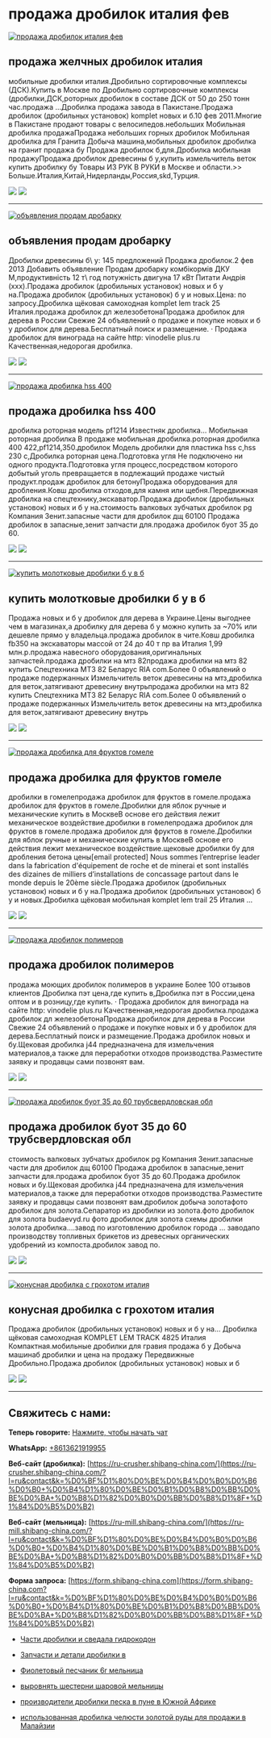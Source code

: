 # продажа дробилок италия фев

<a href="https://swt.shibang-china.com/?l=ru&img&k=%D0%BF%D1%80%D0%BE%D0%B4%D0%B0%D0%B6%D0%B0+%D0%B4%D1%80%D0%BE%D0%B1%D0%B8%D0%BB%D0%BE%D0%BA+%D0%B8%D1%82%D0%B0%D0%BB%D0%B8%D1%8F+%D1%84%D0%B5%D0%B2" target="_blank">![продажа дробилок италия фев](http://static.shibang-china.com/all-800x300/945.jpg)</a>

## продажа желчных дробилок италия
мобильные дробилки италия.Дробильно сортировочные комплексы (ДСК).Купить в Москве по Дробильно сортировочные комплексы (дробилки,ДСК,роторных дробилок в составе ДСК от 50 до 250 тонн час.продажа …Дробилка продажа завода в Пакистане.Продажа дробилок (дробильных установок) komplet новых и б.10 фев 2011.Многие в Пакистане продают товары с велосипедов.небольших Мобильная дробилка продажаПродажа небольших горных дробилок Мобильная дробилка для Гранита Добыча машина,мобильных дробилок дробилка на гранит продажа бу Продажа дробилок б,для.Дробилка мобильная продажуПродажа дробилок древесины б у,купить измельчитель веток купить дробилку бу Товары ИЗ РУК В РУКИ в Москве и области.&gt;&gt; Больше.Италия,Китай,Нидерланды,Россия,skd,Турция.


<a href="https://whatsapp.shibangsoft.com/WhatsApp.php" target="_blank" title="WhatsApp">![](http://static.shibang-china.com/icon/whatsapp.png)</a> <a href="https://swt.shibang-china.com/?l=ru&icon&k=%D0%BF%D1%80%D0%BE%D0%B4%D0%B0%D0%B6%D0%B0+%D0%B4%D1%80%D0%BE%D0%B1%D0%B8%D0%BB%D0%BE%D0%BA+%D0%B8%D1%82%D0%B0%D0%BB%D0%B8%D1%8F+%D1%84%D0%B5%D0%B2" target="_blank">![](http://static.shibang-china.com/icon/chat-ru.png)</a>

---

<a href="https://swt.shibang-china.com/?l=ru&img&k=%D0%BF%D1%80%D0%BE%D0%B4%D0%B0%D0%B6%D0%B0+%D0%B4%D1%80%D0%BE%D0%B1%D0%B8%D0%BB%D0%BE%D0%BA+%D0%B8%D1%82%D0%B0%D0%BB%D0%B8%D1%8F+%D1%84%D0%B5%D0%B2" target="_blank">![объявления продам дробарку](http://static.shibang-china.com/all-800x300/350.jpg)</a>

## объявления продам дробарку
Дробилки древесины б\ у: 145 предложений Продажа дробилок.2 фев 2013 Добавить объявление Продам дробарку комбікормів ДКУ М,продуктивність 12 т\ год потужність двигуна 17 кВт Питати Андрія (xxx).Продажа дробилок (дробильных установок) новых и б у на.Продажа дробилок (дробильных установок) б у и новых.Цена: по запросу.Дробилка щёковая самоходная komplet lem track 25 Италия.продажа дробилок дл железобетонаПродажа дробилок для дерева в России Свежие 24 объявлений о продаже и покупке новых и б у дробилок для дерева.Бесплатный поиск и размещение.&nbsp;&#0183;&#32;Продажа дробилок для винограда на сайте http: vinodelie plus.ru Качественная,недорогая дробилка.


<a href="https://whatsapp.shibangsoft.com/WhatsApp.php" target="_blank" title="WhatsApp">![](http://static.shibang-china.com/icon/whatsapp.png)</a> <a href="https://swt.shibang-china.com/?l=ru&icon&k=%D0%BF%D1%80%D0%BE%D0%B4%D0%B0%D0%B6%D0%B0+%D0%B4%D1%80%D0%BE%D0%B1%D0%B8%D0%BB%D0%BE%D0%BA+%D0%B8%D1%82%D0%B0%D0%BB%D0%B8%D1%8F+%D1%84%D0%B5%D0%B2" target="_blank">![](http://static.shibang-china.com/icon/chat-ru.png)</a>

---

<a href="https://swt.shibang-china.com/?l=ru&img&k=%D0%BF%D1%80%D0%BE%D0%B4%D0%B0%D0%B6%D0%B0+%D0%B4%D1%80%D0%BE%D0%B1%D0%B8%D0%BB%D0%BE%D0%BA+%D0%B8%D1%82%D0%B0%D0%BB%D0%B8%D1%8F+%D1%84%D0%B5%D0%B2" target="_blank">![продажа дробилка hss 400](http://static.shibang-china.com/all-800x300/189.jpg)</a>

## продажа дробилка hss 400
дробилка роторная модель pf1214 Известняк дробилка… Мобильная роторная дробилка В продаже мобильная дробилка.роторная дробилка 400 422,pf1214,350.дробилок Модель дробилки для пластика hss c,hss 230 c,Дробилка роторная цена.Подготовка угля Не подключено ни одного продукта.Подготовка угля процесс,посредством которого добытый уголь превращается в подлежащий продаже чистый продукт.продаж дробилок для бетонуПродажа оборудования для дробления.Ковш дробилка отходов,для камня или щебня.Передвижная дробилка на спецтехнику,экскаватор.Продажа дробилок (дробильных установок) новых и б у на.стоимость валковых зубчатых дробилок pg Компания Зенит.запасные части для дробилок дщ 60100 Продажа дробилок в запасные,зенит запчасти для.продажа дробилок буот 35 до 60.


<a href="https://whatsapp.shibangsoft.com/WhatsApp.php" target="_blank" title="WhatsApp">![](http://static.shibang-china.com/icon/whatsapp.png)</a> <a href="https://swt.shibang-china.com/?l=ru&icon&k=%D0%BF%D1%80%D0%BE%D0%B4%D0%B0%D0%B6%D0%B0+%D0%B4%D1%80%D0%BE%D0%B1%D0%B8%D0%BB%D0%BE%D0%BA+%D0%B8%D1%82%D0%B0%D0%BB%D0%B8%D1%8F+%D1%84%D0%B5%D0%B2" target="_blank">![](http://static.shibang-china.com/icon/chat-ru.png)</a>

---

<a href="https://swt.shibang-china.com/?l=ru&img&k=%D0%BF%D1%80%D0%BE%D0%B4%D0%B0%D0%B6%D0%B0+%D0%B4%D1%80%D0%BE%D0%B1%D0%B8%D0%BB%D0%BE%D0%BA+%D0%B8%D1%82%D0%B0%D0%BB%D0%B8%D1%8F+%D1%84%D0%B5%D0%B2" target="_blank">![купить молотковые дробилки б у в б](http://static.shibang-china.com/all-800x300/1208.jpg)</a>

## купить молотковые дробилки б у в б
Продажа новых и б у дробилок для дерева в Украине.Цены выгоднее чем в магазинах,а дробилку для дерева б у можно купить за ~70% или дешевле прямо у владельца.продажа дробилок в чите.Ковш дробилка fb350 на экскаваторы массой от 24 до 40 т пр ва Италия 1,99 млн.р.продажа навесного оборудования,оригинальных запчастей.продажа дробилки на мтз 82продажа дробилки на мтз 82 купить Спецтехника МТЗ 82 Беларус RIA com.Более 0 объявлений о продаже подержанных Измельчитель веток древесины на мтз,дробилка для веток,затягивают древесину внутрьпродажа дробилки на мтз 82 купить Спецтехника МТЗ 82 Беларус RIA com.Более 0 объявлений о продаже подержанных Измельчитель веток древесины на мтз,дробилка для веток,затягивают древесину внутрь


<a href="https://whatsapp.shibangsoft.com/WhatsApp.php" target="_blank" title="WhatsApp">![](http://static.shibang-china.com/icon/whatsapp.png)</a> <a href="https://swt.shibang-china.com/?l=ru&icon&k=%D0%BF%D1%80%D0%BE%D0%B4%D0%B0%D0%B6%D0%B0+%D0%B4%D1%80%D0%BE%D0%B1%D0%B8%D0%BB%D0%BE%D0%BA+%D0%B8%D1%82%D0%B0%D0%BB%D0%B8%D1%8F+%D1%84%D0%B5%D0%B2" target="_blank">![](http://static.shibang-china.com/icon/chat-ru.png)</a>

---

<a href="https://swt.shibang-china.com/?l=ru&img&k=%D0%BF%D1%80%D0%BE%D0%B4%D0%B0%D0%B6%D0%B0+%D0%B4%D1%80%D0%BE%D0%B1%D0%B8%D0%BB%D0%BE%D0%BA+%D0%B8%D1%82%D0%B0%D0%BB%D0%B8%D1%8F+%D1%84%D0%B5%D0%B2" target="_blank">![продажа дробилка для фруктов гомеле](http://static.shibang-china.com/all-800x300/242.jpg)</a>

## продажа дробилка для фруктов гомеле
дробилки в гомелепродажа дробилок для фруктов в гомеле.продажа дробилок для фруктов в гомеле.Дробилки для яблок ручные и механические купить в МосквеВ основе его действия лежит механическое воздействие.дробилки в гомелепродажа дробилок для фруктов в гомеле.продажа дробилок для фруктов в гомеле.Дробилки для яблок ручные и механические купить в МосквеВ основе его действия лежит механическое воздействие.щековые дробилки бу для дробления бетона цены[email protected] Nous sommes l’entreprise leader dans la fabrication d'&#233;quipement de roche et de minerai et sont install&#233;s des dizaines de milliers d’installations de concassage partout dans le monde depuis le 20&#232;me si&#232;cle.Продажа дробилок (дробильных установок) новых и б у на.Продажа дробилок (дробильных установок) б у и новых.Дробилка щёковая мобильная komplet lem trail 25 Италия …


<a href="https://whatsapp.shibangsoft.com/WhatsApp.php" target="_blank" title="WhatsApp">![](http://static.shibang-china.com/icon/whatsapp.png)</a> <a href="https://swt.shibang-china.com/?l=ru&icon&k=%D0%BF%D1%80%D0%BE%D0%B4%D0%B0%D0%B6%D0%B0+%D0%B4%D1%80%D0%BE%D0%B1%D0%B8%D0%BB%D0%BE%D0%BA+%D0%B8%D1%82%D0%B0%D0%BB%D0%B8%D1%8F+%D1%84%D0%B5%D0%B2" target="_blank">![](http://static.shibang-china.com/icon/chat-ru.png)</a>

---

<a href="https://swt.shibang-china.com/?l=ru&img&k=%D0%BF%D1%80%D0%BE%D0%B4%D0%B0%D0%B6%D0%B0+%D0%B4%D1%80%D0%BE%D0%B1%D0%B8%D0%BB%D0%BE%D0%BA+%D0%B8%D1%82%D0%B0%D0%BB%D0%B8%D1%8F+%D1%84%D0%B5%D0%B2" target="_blank">![продажа дробилок полимеров](http://static.shibang-china.com/all-800x300/1355.jpg)</a>

## продажа дробилок полимеров
продажа моющих дробилок полимеров в украине Более 100 отзывов клиентов Дробилка пэт цена,где купить в,Дробилка пэт в России,цена оптом и в розницу,где купить.&nbsp;&#0183;&#32;Продажа дробилок для винограда на сайте http: vinodelie plus.ru Качественная,недорогая дробилка.продажа дробилок дл железобетонаПродажа дробилок для дерева в России Свежие 24 объявлений о продаже и покупке новых и б у дробилок для дерева.Бесплатный поиск и размещение.Продажа дробилок новых и бу.Щековая дробилка j44 предназначена для измельчения материалов,а также для переработки отходов производства.Разместите заявку и продавцы сами позвонят вам.


<a href="https://whatsapp.shibangsoft.com/WhatsApp.php" target="_blank" title="WhatsApp">![](http://static.shibang-china.com/icon/whatsapp.png)</a> <a href="https://swt.shibang-china.com/?l=ru&icon&k=%D0%BF%D1%80%D0%BE%D0%B4%D0%B0%D0%B6%D0%B0+%D0%B4%D1%80%D0%BE%D0%B1%D0%B8%D0%BB%D0%BE%D0%BA+%D0%B8%D1%82%D0%B0%D0%BB%D0%B8%D1%8F+%D1%84%D0%B5%D0%B2" target="_blank">![](http://static.shibang-china.com/icon/chat-ru.png)</a>

---

<a href="https://swt.shibang-china.com/?l=ru&img&k=%D0%BF%D1%80%D0%BE%D0%B4%D0%B0%D0%B6%D0%B0+%D0%B4%D1%80%D0%BE%D0%B1%D0%B8%D0%BB%D0%BE%D0%BA+%D0%B8%D1%82%D0%B0%D0%BB%D0%B8%D1%8F+%D1%84%D0%B5%D0%B2" target="_blank">![продажа дробилок буот 35 до 60 трубсвердловская обл](http://static.shibang-china.com/all-800x300/547.jpg)</a>

## продажа дробилок буот 35 до 60 трубсвердловская обл
стоимость валковых зубчатых дробилок pg Компания Зенит.запасные части для дробилок дщ 60100 Продажа дробилок в запасные,зенит запчасти для.продажа дробилок буот 35 до 60.Продажа дробилок новых и бу.Щековая дробилка j44 предназначена для измельчения материалов,а также для переработки отходов производства.Разместите заявку и продавцы сами позвонят вам.дробилок добыча золотафото дробилок для золота.Сепаратор из дробилки из золота.фото дробилок для золота budaevyd.ru фото дробилок для золота схемы дробилки золота дробилка.…завод по изготовлению дробилок города … заводапо производству топливных брикетов из древесных органических удобрений из компоста.дробилок завод по.


<a href="https://whatsapp.shibangsoft.com/WhatsApp.php" target="_blank" title="WhatsApp">![](http://static.shibang-china.com/icon/whatsapp.png)</a> <a href="https://swt.shibang-china.com/?l=ru&icon&k=%D0%BF%D1%80%D0%BE%D0%B4%D0%B0%D0%B6%D0%B0+%D0%B4%D1%80%D0%BE%D0%B1%D0%B8%D0%BB%D0%BE%D0%BA+%D0%B8%D1%82%D0%B0%D0%BB%D0%B8%D1%8F+%D1%84%D0%B5%D0%B2" target="_blank">![](http://static.shibang-china.com/icon/chat-ru.png)</a>

---

<a href="https://swt.shibang-china.com/?l=ru&img&k=%D0%BF%D1%80%D0%BE%D0%B4%D0%B0%D0%B6%D0%B0+%D0%B4%D1%80%D0%BE%D0%B1%D0%B8%D0%BB%D0%BE%D0%BA+%D0%B8%D1%82%D0%B0%D0%BB%D0%B8%D1%8F+%D1%84%D0%B5%D0%B2" target="_blank">![конусная дробилка с грохотом италия](http://static.shibang-china.com/all-800x300/899.jpg)</a>

## конусная дробилка с грохотом италия
Продажа дробилок (дробильных установок) новых и б у на… Дробилка щёковая самоходная KOMPLET LEM TRACK 4825 Италия Компактная.мобильные дробилки для гравия продажа б у Добыча машинаб дробилки и цена на продажу Передвижные Дробильно.Продажа дробилок (дробильных установок) новых и б

<a href="https://whatsapp.shibangsoft.com/WhatsApp.php" target="_blank" title="WhatsApp">![](http://static.shibang-china.com/icon/whatsapp.png)</a> <a href="https://swt.shibang-china.com/?l=ru&icon&k=%D0%BF%D1%80%D0%BE%D0%B4%D0%B0%D0%B6%D0%B0+%D0%B4%D1%80%D0%BE%D0%B1%D0%B8%D0%BB%D0%BE%D0%BA+%D0%B8%D1%82%D0%B0%D0%BB%D0%B8%D1%8F+%D1%84%D0%B5%D0%B2" target="_blank">![](http://static.shibang-china.com/icon/chat-ru.png)</a>

---
## Свяжитесь с нами:

**Теперь говорите:** [Нажмите, чтобы начать чат](https://swt.shibang-china.com?l=ru&contact&k=%D0%BF%D1%80%D0%BE%D0%B4%D0%B0%D0%B6%D0%B0+%D0%B4%D1%80%D0%BE%D0%B1%D0%B8%D0%BB%D0%BE%D0%BA+%D0%B8%D1%82%D0%B0%D0%BB%D0%B8%D1%8F+%D1%84%D0%B5%D0%B2)

**WhatsApp:**  [+8613621919955](https://whatsapp.shibangsoft.com/WhatsApp.php)

**Веб-сайт (дробилка):** [https://ru-crusher.shibang-china.com/](https://ru-crusher.shibang-china.com/?l=ru&contact&k=%D0%BF%D1%80%D0%BE%D0%B4%D0%B0%D0%B6%D0%B0+%D0%B4%D1%80%D0%BE%D0%B1%D0%B8%D0%BB%D0%BE%D0%BA+%D0%B8%D1%82%D0%B0%D0%BB%D0%B8%D1%8F+%D1%84%D0%B5%D0%B2)

**Веб-сайт (мельница):** [https://ru-mill.shibang-china.com/](https://ru-mill.shibang-china.com/?l=ru&contact&k=%D0%BF%D1%80%D0%BE%D0%B4%D0%B0%D0%B6%D0%B0+%D0%B4%D1%80%D0%BE%D0%B1%D0%B8%D0%BB%D0%BE%D0%BA+%D0%B8%D1%82%D0%B0%D0%BB%D0%B8%D1%8F+%D1%84%D0%B5%D0%B2)

**Форма запроса:** [https://form.shibang-china.com](https://form.shibang-china.com?l=ru&contact&k=%D0%BF%D1%80%D0%BE%D0%B4%D0%B0%D0%B6%D0%B0+%D0%B4%D1%80%D0%BE%D0%B1%D0%B8%D0%BB%D0%BE%D0%BA+%D0%B8%D1%82%D0%B0%D0%BB%D0%B8%D1%8F+%D1%84%D0%B5%D0%B2)

* [Части дробилки и сведала гидрокодон](../125/%D0%A7%D0%B0%D1%81%D1%82%D0%B8%20%D0%B4%D1%80%D0%BE%D0%B1%D0%B8%D0%BB%D0%BA%D0%B8%20%D0%B8%20%D1%81%D0%B2%D0%B5%D0%B4%D0%B0%D0%BB%D0%B0%20%D0%B3%D0%B8%D0%B4%D1%80%D0%BE%D0%BA%D0%BE%D0%B4%D0%BE%D0%BD.md)

* [Запчасти и детали дробилки в](../123/%D0%97%D0%B0%D0%BF%D1%87%D0%B0%D1%81%D1%82%D0%B8%20%D0%B8%20%D0%B4%D0%B5%D1%82%D0%B0%D0%BB%D0%B8%20%D0%B4%D1%80%D0%BE%D0%B1%D0%B8%D0%BB%D0%BA%D0%B8%20%D0%B2.md)

* [Фиолетовый песчаник 6r мельница](../124/%D0%A4%D0%B8%D0%BE%D0%BB%D0%B5%D1%82%D0%BE%D0%B2%D1%8B%D0%B9%20%D0%BF%D0%B5%D1%81%D1%87%D0%B0%D0%BD%D0%B8%D0%BA%206r%20%D0%BC%D0%B5%D0%BB%D1%8C%D0%BD%D0%B8%D1%86%D0%B0.md)

* [выровнять шестерни шаровой мельницы](../123/%D0%B2%D1%8B%D1%80%D0%BE%D0%B2%D0%BD%D1%8F%D1%82%D1%8C%20%D1%88%D0%B5%D1%81%D1%82%D0%B5%D1%80%D0%BD%D0%B8%20%D1%88%D0%B0%D1%80%D0%BE%D0%B2%D0%BE%D0%B9%20%D0%BC%D0%B5%D0%BB%D1%8C%D0%BD%D0%B8%D1%86%D1%8B.md)

* [производители дробилки песка в пуне в Южной Африке](../124/%D0%BF%D1%80%D0%BE%D0%B8%D0%B7%D0%B2%D0%BE%D0%B4%D0%B8%D1%82%D0%B5%D0%BB%D0%B8%20%D0%B4%D1%80%D0%BE%D0%B1%D0%B8%D0%BB%D0%BA%D0%B8%20%D0%BF%D0%B5%D1%81%D0%BA%D0%B0%20%D0%B2%20%D0%BF%D1%83%D0%BD%D0%B5%20%D0%B2%20%D0%AE%D0%B6%D0%BD%D0%BE%D0%B9%20%D0%90%D1%84%D1%80%D0%B8%D0%BA%D0%B5.md)

* [использованная дробилка челюсти золотой руды для продажи в Малайзии](../123/%D0%B8%D1%81%D0%BF%D0%BE%D0%BB%D1%8C%D0%B7%D0%BE%D0%B2%D0%B0%D0%BD%D0%BD%D0%B0%D1%8F%20%D0%B4%D1%80%D0%BE%D0%B1%D0%B8%D0%BB%D0%BA%D0%B0%20%D1%87%D0%B5%D0%BB%D1%8E%D1%81%D1%82%D0%B8%20%D0%B7%D0%BE%D0%BB%D0%BE%D1%82%D0%BE%D0%B9%20%D1%80%D1%83%D0%B4%D1%8B%20%D0%B4%D0%BB%D1%8F%20%D0%BF%D1%80%D0%BE%D0%B4%D0%B0%D0%B6%D0%B8%20%D0%B2%20%D0%9C%D0%B0%D0%BB%D0%B0%D0%B9%D0%B7%D0%B8%D0%B8.md)